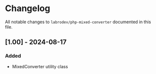 # Changelog

All notable changes to `labrodev/php-mixed-converter` 
documented in this file.

## [1.00] - 2024-08-17

### Added
- MixedConverter utility class
